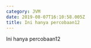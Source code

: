 ```yaml
---
category: JVM
date: 2019-08-07T16:10:58.005Z
title: Ini hanya percobaan12
---
```

Ini hanya percobaan12
